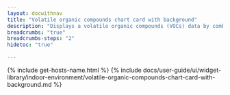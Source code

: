 ```yaml
---
layout: docwithnav
title: "Volatile organic compounds chart card with background"
description: "Displays a volatile organic compounds (VOCs) data by combining the latest and aggregated values with the background image and optional simplified chart."
breadcrumbs: "true"
breadcrumbs-steps: "2"
hidetoc: "true"

---
```

{% include get-hosts-name.html %}
{% include docs/user-guide/ui/widget-library/indoor-environment/volatile-organic-compounds-chart-card-with-background.md %}
